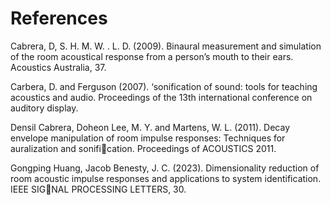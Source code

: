 # References

Cabrera, D, S. H. M. W. . L. D. (2009). Binaural measurement and simulation of the room acoustical response from a person’s mouth to their ears. Acoustics Australia, 37.

Carbera, D. and Ferguson (2007). ‘sonification of sound: tools for teaching acoustics and audio. Proceedings of the 13th international conference on auditory display.

Densil Cabrera, Doheon Lee, M. Y. and Martens, W. L. (2011). Decay envelope manipulation of room impulse responses: Techniques for auralization and sonification. Proceedings of ACOUSTICS 2011.

Gongping Huang, Jacob Benesty, J. C. (2023). Dimensionality reduction of room acoustic impulse responses and applications to system identification. IEEE SIGNAL PROCESSING LETTERS, 30.
